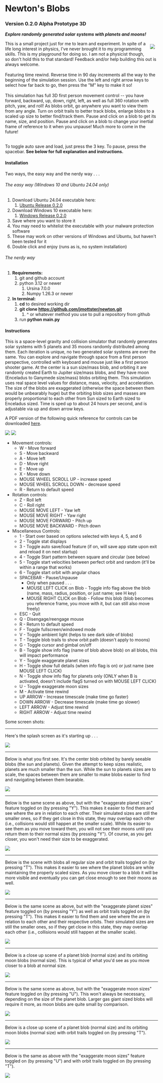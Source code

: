 # Newton's Blobs

### Version 0.2.0 Alpha Prototype 3D

**_Explore randomly generated solar systems with planets and moons!_**

<img align="right" src="./resources/atari_logo.png" style="margin: 10px;" /> 
This is a small project just for me to learn and experiment. In spite of a life long interest in physics, I've never brought it to my programming skills. This is my playground for doing so. I am not a physicist though, so don't hold this to that standard! Feedback and/or help building this out is always welcome.<br/>
<br/>
Featuring time rewind. Reverse time in 90 day increments all the way to the beginning of the simulation session. Use the left and right arrow keys to select how far back to go, then press the "M" key to make it so!<br/>
<br/>
This simulation has full 3D first person movement control -- you have forward, backward, up, down, right, left, as well as full 360 rotation with pitch, yaw, and roll! As blobs orbit, go anywhere you want to view them from any angle. Turn on orbit trails to better track blobs, enlarge blobs to a scaled up size to better find/track them. Pause and click on a blob to get its name, size, and position. Pause and click on a blob to change your inertial frame of reference to it when you unpause! Much more to come in the future!<br/>
<br/>

To toggle auto save and load, just press the 3 key. To pause, press the spacebar. **See below for full explanation and instructions.**

#### Installation

Two ways, the easy way and the nerdy way . . .

###### The easy way (Windows 10 and Ubuntu 24.04 only)

1. Download Ubuntu 24.04 executable here:
   1. [Ubuntu Release 0.2.0](https://github.com/jmottster/newton/releases/download/Release%2Fv0.2.0/newton3D.bin)
2. Download Windows 10 executable here:
   1. [Windows Release 0.2.0](https://github.com/jmottster/newton/releases/download/Release%2Fv0.2.0/newton3D.exe)
3. Save where you want to store it
4. You may need to whitelist the executable with your malware protection software
5. These may work on other versions of Windows and Ubuntu, but haven't been tested for it
6. Double click and enjoy (runs as is, no system installation)

###### The nerdy way

1. **Requirements:**
   1. git and github account
   2. python 3.12 or newer
      1. Ursina 7.0.0
      2. Numpy 1.26.3 or newer
2. **In terminal:**
   1. **cd** to desired working dir
   2. **git clone https://github.com/jmottster/newton.git**
      1. ^ or whatever method you use to pull a repository from github
   3. run **python main.py**

#### Instructions

This is a space-level gravity and collision simulator that randomly generates solar systems with 5 planets and 35 moons randomly distributed among them. Each iteration is unique, no two generated solar systems are ever the same. You can explore and navigate through space from a first person perspective, controlled with keyboard and mouse just like a first person shooter game. At the center is a sun size/mass blob, and orbiting it are randomly created Earth to Jupiter size/mass blobs, and they have moon (Enceladus to Ganymede size/mass) blobs orbiting them. This simulation uses real space level values for distance, mass, velocity, and acceleration. The size of the blobs are exaggerated (otherwise the space between them would be unbearably huge) but the orbiting blob sizes and masses are properly proportional to each other from Sun sized to Earth sized to Enceladus sized. Time is sped up to about 24 hours per second, and is adjustable via up and down arrow keys.

A PDF version of the following quick reference for controls can be downloaded [here](https://github.com/jmottster/newton/releases/download/Release%2Fv0.2.0/controls_quick_reference.pdf).

<img src="./newtons_blobs/img/controls.png"/>

<img src="./newtons_blobs/img/controls2.png"/>

- Movement controls:
  - W - Move forward
  - S - Move backward
  - A - Move left
  - D - Move right
  - E - Move up
  - X - Move down
  - MOUSE WHEEL SCROLL UP - increase speed
  - MOUSE WHEEL SCROLL DOWN - decrease speed
  - R - Return to default speed
- Rotation controls:
  - Z - Roll left
  - C - Roll right
  - MOUSE MOVE LEFT - Yaw left
  - MOUSE MOVE RIGHT - Yaw right
  - MOUSE MOVE FORWARD - Pitch up
  - MOUSE MOVE BACKWARD - Pitch down
- Miscellaneous Controls:
  - 1 - Start over based on options selected with keys 4, 5, and 6
  - 2 - Toggle stat displays
  - 3 - Toggle auto save/load feature (if on, will save app state upon exit and reload it on next startup)
  - 4 - Toggle Start pattern between square and circular (see below)
  - 5 - Toggle start velocities between perfect orbit and random (it'll be within a range that works)
  - 6 - Toggle start orbit with angular chaos
  - SPACEBAR - Pause/Unpause
    - Only when paused . . .
    - MOUSE LEFT CLICK on Blob - Toggle info flag above the blob (name, mass, radius, position, or just name; see H key)
    - MOUSE RIGHT CLICK on Blob - Follow this blob (blob becomes you reference frame, you move with it, but can still also move freely)
  - ESC - Quit
  - Q - Disengage/reengage mouse
  - R - Return to default speed
  - F - Toggle fullscreen/windowed mode
  - V - Toggle ambient light (helps to see dark side of blobs)
  - T - Toggle blob trails to show orbit path (doesn't apply to moons)
  - G - Toggle cursor and gimbal on/off
  - B - Toggle show info flag (name of blob above blob) on all blobs, this will impact performance
  - Y - Toggle exaggerate planet sizes
  - H - Toggle show full details (when info flag is on) or just name (see MOUSE LEFT CLICK)
  - N - Toggle show info flag for planets only (ONLY when B is activated, doesn't include flagS turned on with MOUSE LEFT CLICK)
  - U - Toggle exaggerate moon sizes
  - M - Activate time rewind
  - UP ARROW - Increase timescale (make time go faster)
  - DOWN ARROW - Decrease timescale (make time go slower)
  - LEFT ARROW - Adjust time rewind
  - RIGHT ARROW - Adjust time rewind

Some screen shots:

---

Here's the splash screen as it's starting up . . .

<img src="./resources/0_0_6/screen_shot_001.png"/>

---

Below is what you first see. It's the center blob orbited by barely seeable blobs (the sun and planets). Given the attempt to keep sizes realistic, planets are much smaller than the sun. While the sun to planets sizes are to scale, the spaces between them are smaller to make blobs easier to find and navigating between them bearable.

<img src="./resources/0_0_6/screen_shot_002.png"/>

---

Below is the same scene as above, but with the "exaggerate planet sizes" feature toggled on (by pressing "Y"). This makes it easier to find them and see where the are in relation to each other. Their simulated sizes are still the smaller ones, so if they get close in this state, they may overlap each other (i.e., collisions would still happen at the smaller scale). While its easier to see them as you move toward them, you will not see their moons until you return them to their normal sizes (by pressing "Y"). Of course, as you get closer, you won't need their size to be exaggerated.

<img src="./resources/0_0_6/screen_shot_003.png"/>

---

Below is the scene with blobs all regular size and orbit trails toggled on (by pressing "T"). This makes it easier to see where the planet blobs are while maintaining the properly scaled sizes. As you move closer to a blob it will be more visible and eventually you can get close enough to see their moons as well.

<img src="./resources/0_0_6/screen_shot_004.png"/>

---

Below is the same scene as above, but with the "exaggerate planet sizes" feature toggled on (by pressing "Y") as well as orbit trails toggled on (by pressing "T"). This makes it easier to find them and see where the are in relation to each other and their respective orbits. Their simulated sizes are still the smaller ones, so if they get close in this state, they may overlap each other (i.e., collisions would still happen at the smaller scale).

<img src="./resources/0_0_6/screen_shot_005.png"/>

---

Below is a close up scene of a planet blob (normal size) and its orbiting moon blobs (normal size). This is typical of what you'd see as you move closer to a blob at normal size.

<img src="./resources/0_0_6/screen_shot_006.png"/>

---

Below is the same scene as above, but with the "exaggerate moon sizes" feature toggled on (by pressing "U"). This won't always be necessary, depending on the size of the planet blob. Larger gas giant sized blobs will require it more, as moon blobs are quite small by comparison.

<img src="./resources/0_0_6/screen_shot_007.png"/>

---

Below is a close up scene of a planet blob (normal size) and its orbiting moon blobs (normal size) with orbit trails toggled on (by pressing "T").

<img src="./resources/0_0_6/screen_shot_008.png"/>

---

Below is the same as above with the "exaggerate moon sizes" feature toggled on (by pressing "U") and with orbit trails toggled on (by pressing "T").

<img src="./resources/0_0_6/screen_shot_009.png"/>
